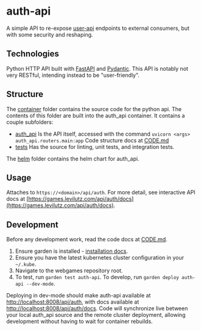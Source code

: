 # auth-api

A simple API to re-expose [user-api](../user-api) endpoints to external consumers, but with some security and reshaping.


## Technologies

Python HTTP API built with [FastAPI](https://fastapi.tiangolo.com/) and [Pydantic](https://pydantic-docs.helpmanual.io/). This API is notably not very RESTful, intending instead to be "user-friendly".


## Structure

The [container](container) folder contains the source code for the python api. The contents of this folder are built into the auth_api container. It contains a couple subfolders:
* [auth_api](container/auth_api) Is the API itself, accessed with the command `uvicorn <args> auth_api.routers.main:app` Code structure docs at [CODE.md](CODE.md)
* [tests](container/tests) Has the source for linting, unit tests, and integration tests.

The [helm](helm) folder contains the helm chart for auth_api.


## Usage

Attaches to `https://<domain>/api/auth`. For more detail, see interactive API docs at [https://games.levilutz.com/api/auth/docs](https://games.levilutz.com/api/auth/docs).


## Development

Before any development work, read the code docs at [CODE.md](CODE.md).

1. Ensure garden is installed - [installation docs](https://docs.garden.io/getting-started/1-installation).
2. Ensure you have the latest kubernetes cluster configuration in your `~/.kube`.
3. Navigate to the webgames repository root.
4. To test, run `garden test auth-api`. To develop, run `garden deploy auth-api --dev-mode`.

Deploying in dev-mode should make auth-api available at [http://localhost:8008/api/auth](http://localhost:8008/api/auth), with docs available at [http://localhost:8008/api/auth/docs](http://localhost:8008/api/auth/docs). Code will synchronize live between your local auth_api source and the remote cluster deployment, allowing development without having to wait for container rebuilds. 
